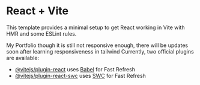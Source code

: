 # React + Vite

This template provides a minimal setup to get React working in Vite with HMR and some ESLint rules.



My Portfolio though it is still not responsive enough, there will be updates soon 
after learning responsiveness in tailwind
Currently, two official plugins are available:

- [@vitejs/plugin-react](https://github.com/vitejs/vite-plugin-react/blob/main/packages/plugin-react/README.md) uses [Babel](https://babeljs.io/) for Fast Refresh
- [@vitejs/plugin-react-swc](https://github.com/vitejs/vite-plugin-react-swc) uses [SWC](https://swc.rs/) for Fast Refresh
